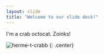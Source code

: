 ```yaml
---
layout: slide
title: "Welcome to our slide deck!"
---
```


I'm a crab octocat. Zoinks! 

![herme-t-crabb](https://octodex.github.com/images/herme-t-crabb.png)
{: .center}

